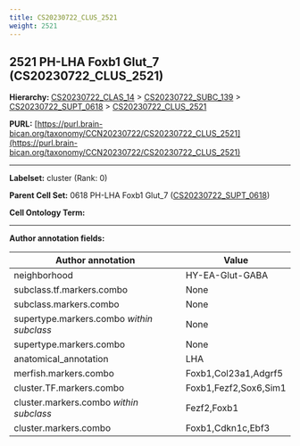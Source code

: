 ```yaml
---
title: CS20230722_CLUS_2521
weight: 2521
---
```

## 2521 PH-LHA Foxb1 Glut_7 (CS20230722_CLUS_2521)
<b>Hierarchy: </b>
[CS20230722_CLAS_14](../CS20230722_CLAS_14) >
[CS20230722_SUBC_139](../CS20230722_SUBC_139) >
[CS20230722_SUPT_0618](../CS20230722_SUPT_0618) >
[CS20230722_CLUS_2521](../CS20230722_CLUS_2521)

**PURL:** [https://purl.brain-bican.org/taxonomy/CCN20230722/CS20230722_CLUS_2521](https://purl.brain-bican.org/taxonomy/CCN20230722/CS20230722_CLUS_2521)

---


**Labelset:** cluster (Rank: 0)

**Parent Cell Set:** 0618 PH-LHA Foxb1 Glut_7 ([CS20230722_SUPT_0618](../CS20230722_SUPT_0618))



**Cell Ontology Term:** 

[MARKER GENES.]: #


---

[TRANSFERRED ANNOTATIONS.]: #


[AUTHOR ANNOTATION FIELDS.]: #


**Author annotation fields:**

| Author annotation | Value |
|-------------------|-------|
|neighborhood|HY-EA-Glut-GABA|
|subclass.tf.markers.combo|None|
|subclass.markers.combo|None|
|supertype.markers.combo _within subclass_|None|
|supertype.markers.combo|None|
|anatomical_annotation|LHA|
|merfish.markers.combo|Foxb1,Col23a1,Adgrf5|
|cluster.TF.markers.combo|Foxb1,Fezf2,Sox6,Sim1|
|cluster.markers.combo _within subclass_|Fezf2,Foxb1|
|cluster.markers.combo|Foxb1,Cdkn1c,Ebf3|
